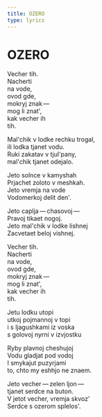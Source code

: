 ```yaml
---
title: OZERO
type: lyrics
---
```


<h1>OZERO</h1>

<section>

Vecher tih.\
Nacherti\
na&nbsp;vode,\
ovod gde,\
mokryj znak&thinsp;&mdash;&thinsp;\
mog&nbsp;li znat',\
kak vecher ih\
tih.

Mal'chik v&nbsp;lodke rechku trogal,\
ili lodka tjanet vodu.\
Ruki zakatav v&nbsp;tjul'pany,\
mal'chik tjanet odejalo.

Jeto solnce v&nbsp;kamyshah\
Prjachet zoloto v&nbsp;meshkah.\
Jeto vremja na&nbsp;vode\
Vodomerkoj delit den'.

Jeto caplja&thinsp;&mdash;&thinsp;chasovoj&thinsp;&mdash;&thinsp;\
Pravoj tikaet nogoj.\
Jeto mal'chik v&nbsp;lodke lishnej\
Zacvetaet beloj vishnej.

Vecher tih.\
Nacherti\
na&nbsp;vode,\
ovod gde,\
mokryj znak&thinsp;&mdash;&thinsp;\
mog&nbsp;li znat',\
kak vecher ih\
tih.

Jetu lodku utopi\
utkoj pojmannoj v&nbsp;topi\
i&nbsp;s&nbsp;ljagushkami iz&nbsp;voska\
s&nbsp;golovoj nyrni v&nbsp;izvjostku

Ryby plavnoj cheshujoj\
Vodu gladjat pod vodoj\
I&nbsp;smykajut puzyrjami\
to, chto my&nbsp;eshhjo ne&nbsp;znaem.

Jeto vecher&thinsp;&mdash;&thinsp;zelen ljon&thinsp;&mdash;&thinsp;\
tjanet serdce na&nbsp;buton.\
V&nbsp;jetot vecher, vremja skvoz'\
Serdce s&nbsp;ozerom splelos'.

</section>
